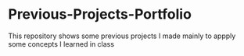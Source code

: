 # Previous-Projects-Portfolio
This repository shows some previous projects I made mainly to appply some concepts I learned in class
